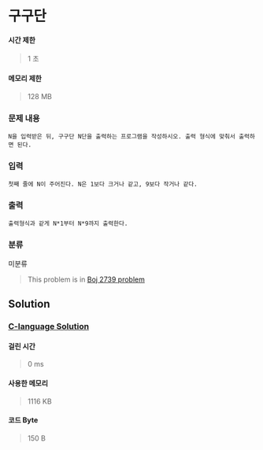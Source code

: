 # 구구단
#### 시간 제한
> 1 초
#### 메모리 제한
> 128 MB
### 문제 내용


	N을 입력받은 뒤, 구구단 N단을 출력하는 프로그램을 작성하시오. 출력 형식에 맞춰서 출력하면 된다.

### 입력


	첫째 줄에 N이 주어진다. N은 1보다 크거나 같고, 9보다 작거나 같다.

### 출력


	출력형식과 같게 N*1부터 N*9까지 출력한다.

### 분류
미분류
> This problem is in [Boj 2739 problem](https://www.acmicpc.net/problem/2739)

## Solution
### [C-language Solution](./main.c)
#### 걸린 시간
> 0 ms
#### 사용한 메모리
> 1116 KB
#### 코드 Byte
> 150 B
